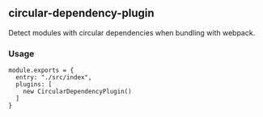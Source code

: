 ## circular-dependency-plugin

Detect modules with circular dependencies when bundling with webpack.

### Usage

```
module.exports = {
  entry: "./src/index",
  plugins: [
    new CircularDependencyPlugin()
  ]
}
```
